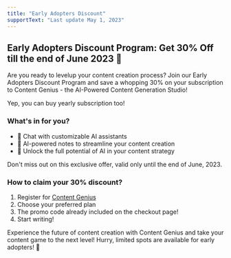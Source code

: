 ```yaml
---
title: "Early Adopters Discount"
supportText: "Last update May 1, 2023"
---
```


## Early Adopters Discount Program: Get 30% Off till the end of June 2023 🚀

Are you ready to levelup your content creation process? Join our Early Adopters Discount Program and save a whopping 30% on your subscription to Content Genius - the AI-Powered Content Generation Studio!

Yep, you can buy yearly subscription too!

### What's in for you?

- 🤖 Chat with customizable AI assistants
- 🚀 AI-powered notes to streamline your content creation
- 🧠 Unlock the full potential of AI in your content strategy

Don't miss out on this exclusive offer, valid only until the end of June, 2023.

### How to claim your 30% discount?

1. Register for [Content Genius](http://app.contentgenius.io/)
2. Choose your preferred plan
3. The promo code already included on the checkout page!
4. Start writing!

Experience the future of content creation with Content Genius and take your content game to the next level! Hurry, limited spots are available for early adopters! 🎯
